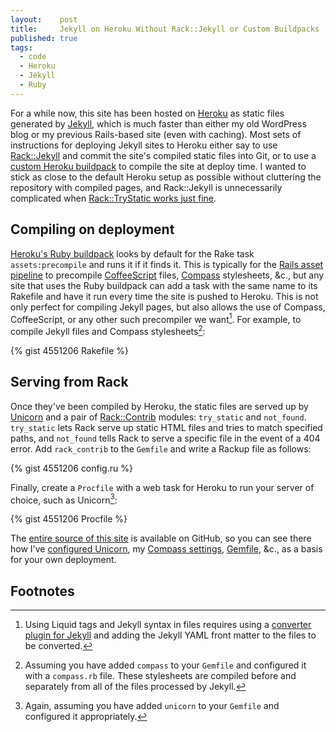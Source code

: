 ```yaml
---
layout:    post
title:     Jekyll on Heroku Without Rack::Jekyll or Custom Buildpacks
published: true
tags:
  - code
  - Heroku
  - Jekyll
  - Ruby
---
```


For a while now, this site has been hosted on [Heroku][] as static files
generated by [Jekyll][], which is much faster than either my old
WordPress blog or my previous Rails-based site (even with caching). Most
sets of instructions for deploying Jekyll sites to Heroku either say to
use [Rack::Jekyll][] and commit the site's compiled static files into
Git, or to use a [custom Heroku buildpack][] to compile the site at
deploy time. I wanted to stick as close to the default Heroku setup as
possible without cluttering the repository with compiled pages, and
Rack::Jekyll is unnecessarily complicated when [Rack::TryStatic works
just fine][].

<!-- more -->

## Compiling on deployment

[Heroku's Ruby buildpack][] looks by default for the Rake task
`assets:precompile` and runs it if it finds it. This is typically for
the [Rails asset pipeline][] to precompile [CoffeeScript][] files,
[Compass][] stylesheets, &c., but any site that uses the Ruby buildpack
can add a task with the same name to its Rakefile and have it run every
time the site is pushed to Heroku. This is not only perfect for
compiling Jekyll pages, but also allows the use of Compass,
CoffeeScript, or any other such precompiler we want[^precompilers]. For
example, to compile Jekyll files and Compass stylesheets[^compass]:

{% gist 4551206 Rakefile %}

## Serving from Rack

Once they've been compiled by Heroku, the static files are served up by
[Unicorn][] and a pair of [Rack::Contrib][] modules: `try_static` and
`not_found`. `try_static` lets Rack serve up static HTML files and
tries to match specified paths, and `not_found` tells Rack to serve a
specific file in the event of a 404 error. Add `rack_contrib` to the
`Gemfile` and write a Rackup file as follows:

{% gist 4551206 config.ru %}

Finally, create a `Procfile` with a web task for Heroku to run your
server of choice, such as Unicorn[^unicorn]:

{% gist 4551206 Procfile %}

The [entire source of this site][] is available on GitHub, so you can
see there how I've [configured Unicorn][], my [Compass settings][],
[Gemfile][], &c., as a basis for your own deployment.

## Footnotes

[^precompilers]: Using Liquid tags and Jekyll syntax in files requires
    using a [converter plugin for Jekyll][] and adding the Jekyll YAML
    front matter to the files to be converted.

[^compass]: Assuming you have added `compass` to your `Gemfile` and
    configured it with a `compass.rb` file. These stylesheets are
    compiled before and separately from all of the files processed by
    Jekyll.

[^unicorn]: Again, assuming you have added `unicorn` to your `Gemfile`
    and configured it appropriately.

[Heroku]: http://www.heroku.com/
[Jekyll]: http://jekyllrb.com/
[Rack::Jekyll]: https://github.com/adaoraul/rack-jekyll
[custom Heroku buildpack]: https://github.com/mattmanning/heroku-buildpack-ruby-jekyll
[Rack::TryStatic works just fine]: http://mwmanning.com/2011/12/04/Jekyll-on-Heroku-Part-2.html
[Heroku's Ruby buildpack]: https://github.com/heroku/heroku-buildpack-ruby/blob/master/lib/language_pack/ruby.rb#L573
[Rails asset pipeline]: http://guides.rubyonrails.org/asset_pipeline.html
[CoffeeScript]: http://coffeescript.org/
[Compass]: http://compass-style.org/
[Unicorn]: http://unicorn.bogomips.org/
[Rack::Contrib]: https://github.com/rack/rack-contrib
[entire source of this site]: https://github.com/jbhannah/jbhannah.net
[configured Unicorn]: https://github.com/jbhannah/jbhannah.net/blob/master/unicorn.rb
[Compass settings]: https://github.com/jbhannah/jbhannah.net/blob/master/compass.rb
[Gemfile]: https://github.com/jbhannah/jbhannah.net/blob/master/Gemfile
[converter plugin for Jekyll]: https://github.com/mojombo/jekyll/wiki/Plugins
